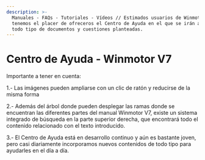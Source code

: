 ```yaml
---
description: >-
  Manuales - FAQs - Tutoriales - Vídeos // Estimados usuarios de Winmotor,
  tenemos el placer de ofreceros el Centro de Ayuda en el que se irán ampliando
  todo tipo de documentos y cuestiones planteadas.
---
```


# Centro de Ayuda - Winmotor V7

Importante a tener en cuenta:

1.- Las imágenes pueden ampliarse con un clic de ratón y reducirse de la misma forma

2.- Además del árbol donde pueden desplegar las ramas donde se encuentran las diferentes partes del manual Winmotor V7, existe un sistema integrado de búsqueda en la parte superior derecha, que encontrará todo el contenido relacionado con el texto introducido.

3.- El Centro de Ayuda está en desarrollo continuo y aún es bastante joven, pero casi diariamente incorporamos nuevos contenidos de todo tipo para ayudarles en el día a día.

